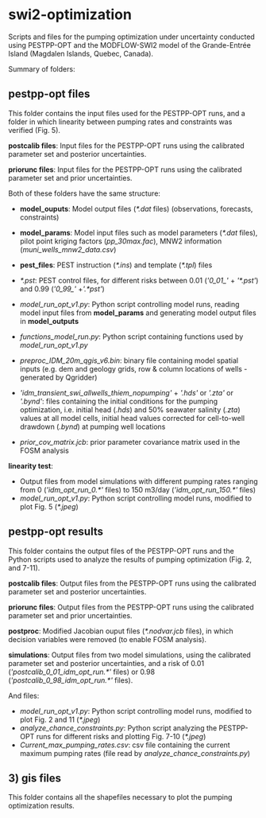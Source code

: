 # swi2-optimization
 
Scripts and files for the pumping optimization under uncertainty conducted using PESTPP-OPT and the MODFLOW-SWI2 model of the Grande-Entrée Island (Magdalen Islands, Quebec, Canada).

Summary of folders:

## pestpp-opt files
This folder contains the input files used for the PESTPP-OPT runs, and a folder in which linearity between pumping rates and constraints was verified (Fig. 5).

**postcalib files**: Input files for the PESTPP-OPT runs using the calibrated parameter set and posterior uncertainties.

**priorunc files**: Input files for the PESTPP-OPT runs using the calibrated parameter set and prior uncertainties.

Both of these folders have the same structure:
- **model_ouputs**: Model output files (*\*.dat* files) (observations, forecasts, constraints)
- **model_params**: Model input files such as model parameters (*\*.dat* files), pilot point kriging factors (*pp_30max.fac*), MNW2 information (*muni_wells_mnw2_data.csv*)
- **pest_files**: PEST instruction (*\*.ins*) and template (*\*.tpl*) files

- *\*.pst*: PEST control files, for different risks between 0.01 (*'0_01_'* + *'\*.pst'*) and 0.99 (*'0_99_'* +*'.\*pst'*)
- *model_run_opt_v1.py*: Python script controlling model runs, reading model input files from **model_params** and generating model output files in **model_outputs**
- *functions_model_run.py*: Python script containing functions used by *model_run_opt_v1.py*
- *preproc_IDM_20m_qgis_v6.bin*: binary file containing model spatial inputs (e.g. dem and geology grids, row & column locations of wells - generated by Qgridder)
- *'idm_transient_swi_allwells_thiem_nopumping'* + *'.hds'* or *'.zta'* or *'.bynd'*: files containing the initial conditions for the pumping optimization, i.e. initial head (*.hds*) and 50% seawater salinity (*.zta*) values at all model cells, initial head values corrected for cell-to-well drawdown (*.bynd*) at pumping well locations
- *prior_cov_matrix.jcb*: prior parameter covariance matrix used in the FOSM analysis

**linearity test**:
- Output files from model simulations with different pumping rates ranging from 0 (*'idm_opt_run_0.\*'* files) to 150 m3/day (*'idm_opt_run_150.\*'* files)
- *model_run_opt_v1.py*: Python script controlling model runs, modified to plot Fig. 5 (*\*.jpeg*)

## pestpp-opt results
This folder contains the output files of the PESTPP-OPT runs and the Python scripts used to analyze the results of pumping optimization (Fig. 2, and 7-11).

**postcalib files**: Output files from the PESTPP-OPT runs using the calibrated parameter set and posterior uncertainties.

**priorunc files**: Output files from the PESTPP-OPT runs using the calibrated parameter set and prior uncertainties.

**postproc**: Modified Jacobian ouput files (*\*.nodvar.jcb* files), in which decision variables were removed (to enable FOSM analysis).

**simulations**: Output files from two model simulations, using the calibrated parameter set and posterior uncertainties, and a risk of 0.01 (*'postcalib_0_01_idm_opt_run.\*'* files) or 0.98 (*'postcalib_0_98_idm_opt_run.\*'* files).

And files:
- *model_run_opt_v1.py*: Python script controlling model runs, modified to plot Fig. 2 and 11 (*\*.jpeg*)
- *analyze_chance_constraints.py*: Python script analyzing the PESTPP-OPT runs for different risks and plotting Fig. 7-10 (*\*.jpeg*)
- *Current_max_pumping_rates.csv*: csv file containing the current maximum pumping rates (file read by *analyze_chance_constraints.py*)

## 3) gis files
This folder contains all the shapefiles necessary to plot the pumping optimization results.